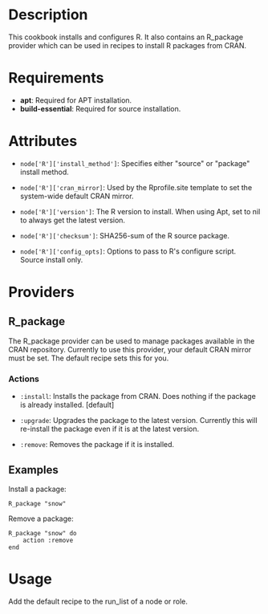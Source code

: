 Description
===========
This cookbook installs and configures R.  It also contains an
R_package provider which can be used in recipes to install R packages
from CRAN.

Requirements
============

* **apt**: Required for APT installation.
* **build-essential**: Required for source installation.

Attributes
==========

* `node['R']['install_method']`: Specifies either "source" or
  "package" install method.

* `node['R']['cran_mirror]`: Used by the Rprofile.site template
to set the system-wide default CRAN mirror.

* `node['R']['version']`: The R version to install.  When using Apt, set
to nil to always get the latest version.

* `node['R']['checksum']`: SHA256-sum of the R source package.

* `node['R']['config_opts]`: Options to pass to R's configure
  script. Source install only.


# Providers


## R_package

The R_package provider can be used to manage packages available in the
CRAN repository.  Currently to use this provider, your default CRAN
mirror must be set.  The default recipe sets this for you.

### Actions

* `:install`: Installs the package from CRAN.  Does nothing if the
  package is already installed. [default]

* `:upgrade`: Upgrades the package to the latest version.  Currently
  this will re-install the package even if it is at the latest
  version.

* `:remove`: Removes the package if it is installed.

## Examples

Install a package:

    R_package "snow"

Remove a package:

    R_package "snow" do
        action :remove
    end


Usage
=====
Add the default recipe to the run_list of a node or role.
